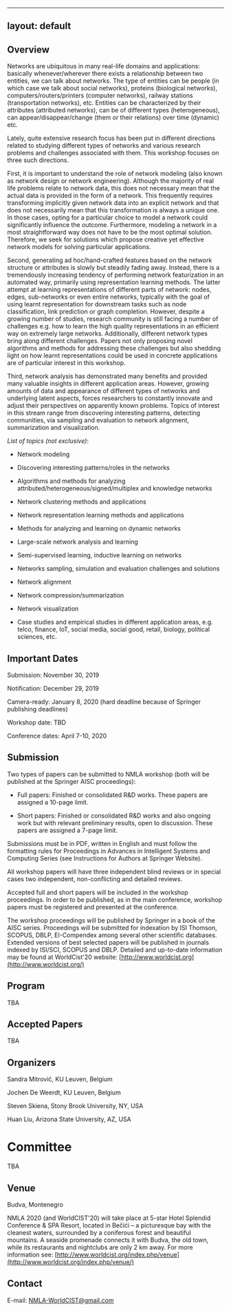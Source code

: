 
---
layout: default
---

<!---
Text can be **bold**, _italic_, or ~~strikethrough~~.

[Link to another page](./another-page.html).

-->

## Overview

<!---
> This is a blockquote following a header.
>
> When something is important enough, you do it even if the odds are not in your favor.
-->

Networks are ubiquitous in many real-life domains and applications: basically whenever/wherever there exists a relationship between two entities, we can talk about networks. The type of entities can be people (in which case we talk about social networks), proteins (biological networks), computers/routers/printers (computer networks), railway stations (transportation networks), etc. Entities can 
be characterized by their attributes (attributed networks), can be of different types (heterogeneous), can appear/disappear/change (them or their relations) over time (dynamic) etc.

Lately, quite extensive research focus has been put in different directions related to studying different types of networks and various research problems and challenges associated with them. This workshop focuses on three such directions.

First, it is important to understand the role of network modeling (also known as network design or network engineering). Although the 
majority of real life problems relate to network data, this does not necessary mean that the actual data is provided in the form of a network. This frequently requires transforming implicitly given network data into an explicit network and that does not necessarily mean that this transformation is always a unique one. In those cases, opting for a particular choice to model a network could significantly influence the outcome. Furthermore, modeling a network in a most straightforward way does not have to be the most optimal solution. Therefore, we seek for solutions which propose creative yet effective network models for solving particular applications. 

Second, generating ad hoc/hand-crafted features based on the network structure or attributes is slowly but steadily fading away. Instead, there is a tremendously increasing tendency of performing network featurization in an automated way, primarily using representation learning methods. The latter attempt at learning representations of different parts of network: nodes, edges, sub-networks or even entire networks, typically with the goal of using learnt representation for downstream tasks such as node classification, link prediction or graph completion. However, despite a growing number of studies, research community is still facing a number of challenges e.g. how to learn the high quality representations in an efficient way on extremely large networks. Additionally, different network types bring along different challenges. Papers not only proposing novel algorithms and methods for addressing these challenges but also shedding light on how learnt representations could be used in concrete applications are of particular interest in this workshop. 

Third, network analysis has demonstrated many benefits and provided many valuable insights in different application areas. However, growing amounts of data and appearance of different types of networks and underlying latent aspects, forces researchers to constantly innovate and adjust their perspectives on apparently known problems. Topics of interest in this stream range from discovering interesting patterns, detecting communities, via sampling and evaluation to network alignment, summarization and visualization.


_List of topics (not exclusive)_: 

* Network	modeling

* Discovering	interesting	patterns/roles in	the	networks

* Algorithms and methods for analyzing attributed/heterogeneous/signed/multiplex and knowledge networks	

* Network	clustering methods and	applications

* Network	representation learning methods	and	applications

* Methods	for	analyzing	and	learning on dynamic	networks

* Large-scale	network	analysis and learning

* Semi-supervised	learning, inductive	learning on networks

* Networks sampling, simulation and evaluation challenges and solutions

* Network	alignment	

* Network	compression/summarization

* Network	visualization

* Case studies and empirical studies in different	application	areas, e.g.	telco, finance, IoT, social	media, social	good,	retail,	biology,	political	sciences,	etc.

## Important Dates

Submission: November 30, 2019 

Notification: December 29, 2019

Camera-ready: January 8, 2020 (hard deadline because of Springer publishing deadlines)

Workshop date: TBD

Conference dates: April 7-10, 2020

## Submission

Two types of papers can be submitted to NMLA workshop (both will be published at the Springer AISC proceedings):

* Full papers: Finished or consolidated R&D works. These papers are assigned a 10-page limit.

* Short papers: Finished or consolidated R&D works and also ongoing work but with relevant preliminary results, open to discussion. These papers are assigned a 7-page limit.

Submissions must be in PDF, written in English and must follow the formatting rules for Proceedings in Advances in Intelligent Systems and Computing Series (see Instructions for Authors at Springer Website).

<!---
The version of papers for evaluation by the Program Committee, saved in PDF format, must not include identification, e-mail and affiliation of the authors. This information must only be available in the camera-ready version of accepted papers, saved in Word or Latex format and also in PDF format. 

To submit or upload a paper please go to: 
-->


All workshop papers will have three independent blind reviews or in special cases two independent, non-conflicting and detailed reviews.

Accepted full and short papers will be included in the workshop proceedings. In order to be published, as in the main conference, workshop papers must be registered and presented at the conference. 
<!---
Camera-ready version of accepted papers must include identification, e-mail and affiliation of the authors and it must be accompanied by the Consent to Publish form filled out, in a ZIP file, and uploaded at the conference management system.
-->

The workshop proceedings will be published by Springer in a book of the AISC series. Proceedings will be submitted for indexation by ISI Thomson, SCOPUS, DBLP, EI-Compendex among several other scientific databases. Extended versions of best selected papers will be published in journals indexed by ISI/SCI, SCOPUS and DBLP. Detailed and up-to-date information may be found at WorldCist'20 website:
[http://www.worldcist.org](http://www.worldcist.org/)


## Program
TBA

## Accepted Papers
TBA

## Organizers
Sandra	Mitrović, KU Leuven, Belgium

Jochen De Weerdt, KU Leuven, Belgium

Steven Skiena, Stony Brook University, NY, USA

Huan Liu, Arizona State University, AZ, USA

# Committee
<!---
Rémy Cazabet,	Université	de	Lyon,	France
-->

<!---
Huijuan	Wang,	Delft	University	of	Technology,	The	Netherlands
Mohammad	Al	Hasan,	Purdue	University,	IN,	USA
Eric	Cambria,	Nanyang	Technoological	University,	Singapore
Aleksandar	Bojchevski,	Technical	University	Munich,	Germany
Roy	Ka-Wei	Lee,	University	of	Saskatchewan,	Canada
Martin	Atzmueller,	Tilburg	University,	The	Netherlands
Leto	Peel,	Univesite	Catholique	de	Louvain,	Belgium
Brian	Keegan,	University	of	Colorado	Boulder,	CO,	USA
Palash	Goyal,	University	of	Southern	California,	CA,	USA
Barbara	Poblete,	University	of		Chile,	Chile
Davide	Mottin,	Aarhus	University,		Denmark
Aris	Anagnostopoulos,	Sapienza	University	of	Rome,	Italy
Jan	Ramon,	INRIA,	France
Hocine	Cherifi,	University	of	Burgundy,	France
Polina	Rosenshtein,	Aalto	University,	Finland
Junting	Ye, Facebook,	CA,	USA
Nicolas	Kourtellis,	Telefonica	Research,	Spain
Sanja	Šćepanović,	Bell Labs	Cambridge,	UK	
Zhana	Kuncheva,	C4X	Discovery,	London,	UK
Roya	Imani	Giglou,	KU	Leuven,	Belgium
Sanja	Brdar,	University	of	Novi	Sad,	Serbia
-->
TBA

## Venue
Budva, Montenegro

NMLA 2020 (and WorldCIST'20) will take place at 5-star Hotel Splendid Conference & SPA Resort, located in Bečići – a picturesque bay with the cleanest waters, surrounded by a coniferous forest and beautiful mountains. A seaside promenade connects it with Budva, the old town, while its restaurants and nightclubs are only 2 km away.
For more information see: [http://www.worldcist.org/index.php/venue](http://www.worldcist.org/index.php/venue/)


## Contact
E-mail: <a href="mailto:NMLA-WorldCIST@gmail.com">NMLA-WorldCIST@gmail.com</a>


<!---
### Header 3

```js
// Javascript code with syntax highlighting.
var fun = function lang(l) {
  dateformat.i18n = require('./lang/' + l)
  return true;
}
```

```ruby
# Ruby code with syntax highlighting
GitHubPages::Dependencies.gems.each do |gem, version|
  s.add_dependency(gem, "= #{version}")
end
```

#### Header 4

*   This is an unordered list following a header.
*   This is an unordered list following a header.
*   This is an unordered list following a header.

##### Header 5

1.  This is an ordered list following a header.
2.  This is an ordered list following a header.
3.  This is an ordered list following a header.

###### Header 6

| head1        | head two          | three |
|:-------------|:------------------|:------|
| ok           | good swedish fish | nice  |
| out of stock | good and plenty   | nice  |
| ok           | good `oreos`      | hmm   |
| ok           | good `zoute` drop | yumm  |

### There's a horizontal rule below this.

* * *

### Here is an unordered list:

*   Item foo
*   Item bar
*   Item baz
*   Item zip

### And an ordered list:

1.  Item one
1.  Item two
1.  Item three
1.  Item four

### And a nested list:

- level 1 item
  - level 2 item
  - level 2 item
    - level 3 item
    - level 3 item
- level 1 item
  - level 2 item
  - level 2 item
  - level 2 item
- level 1 item
  - level 2 item
  - level 2 item
- level 1 item

### Small image

![Octocat](https://github.githubassets.com/images/icons/emoji/octocat.png)

### Large image

![Branching](https://guides.github.com/activities/hello-world/branching.png)


### Definition lists can be used with HTML syntax.

<dl>
<dt>Name</dt>
<dd>Godzilla</dd>
<dt>Born</dt>
<dd>1952</dd>
<dt>Birthplace</dt>
<dd>Japan</dd>
<dt>Color</dt>
<dd>Green</dd>
</dl>




```
Long, single-line code blocks should not wrap. They should horizontally scroll if they are too long. This line should be long enough to demonstrate this.
```

```
The final element.
```
-->

